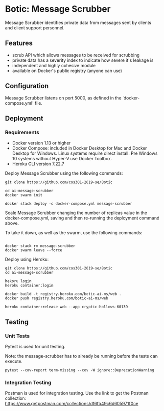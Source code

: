 # Botic: Message Scrubber

Message Scrubber identifies private data from messages sent by clients and client support personnel.

## Features
- scrub API which allows messages to be received for scrubbing
- private data has a severity index to indicate how severe it's leakage is
- independent and highly cohesive module
- available on Docker's public registry (anyone can use)

## Configuration

Message Scrubber listens on port 5000, as defined in the 'docker-compose.yml' file.

## Deployment

### Requirements
- Docker version 1.13 or higher
- Docker Compose: included in Docker Desktop for Mac and Docker Desktop for Windows. Linux systems require direct install. Pre Windows 10 systems without Hyper-V use Docker Toolbox.
- Heroku CLI version 7.22.7

Deploy Message Scrubber using the following commands:
```shell
git clone https://github.com/cos301-2019-se/Botic

cd ai-message-scrubber
docker swarm init

docker stack deploy -c docker-compose.yml message-scrubber
```

Scale Message Scrubber changing the number of replicas value in the docker-compose.yml, saving and then re-running the deployment command above.

To take it down, as well as the swarm, use the following commands:
```shell

docker stack rm message-scrubber
docker swarm leave --force
```

Deploy using Heroku: 
```shell
git clone https://github.com/cos301-2019-se/Botic
cd ai-message-scrubber

hekoru login
heroku container:login

docker build -t registry.heroku.com/botic-ai-ms/web .
docker push registry.heroku.com/botic-ai-ms/web
 
heroku container:release web --app cryptic-hollows-60139
```
## Testing
### Unit Tests
Pytest is used for unit testing.

Note: the message-scrubber has to already be running before the tests can execute.
```shell
pytest --cov-report term-missing --cov -W ignore::DeprecationWarning
```

### Integration Testing
Postman is used for integration testing. Use the link to get the Postman collection:
https://www.getpostman.com/collections/df6fb49c6d605971f0ce
